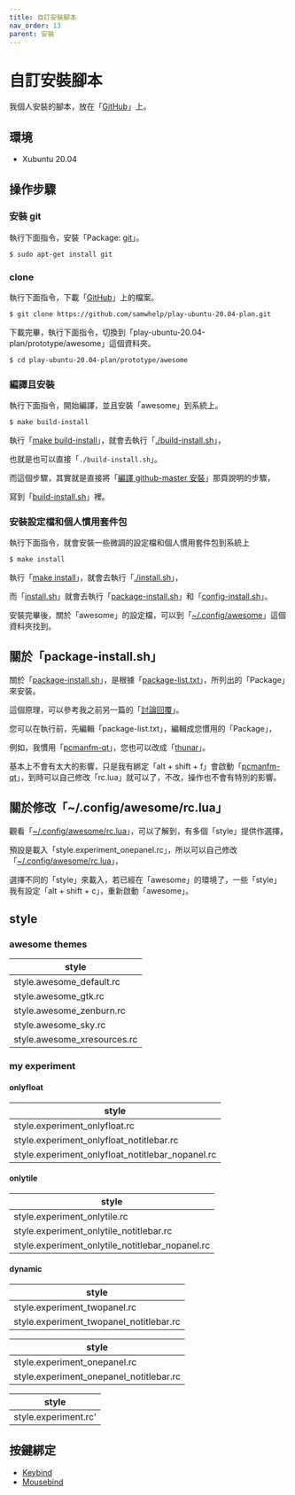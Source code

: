 ```yaml
---
title: 自訂安裝腳本
nav_order: 13
parent: 安裝
---
```



# 自訂安裝腳本

我個人安裝的腳本，放在「[GitHub](https://github.com/samwhelp/play-ubuntu-20.04-plan/tree/master/prototype/awesome)」上。

## 環境

* Xubuntu 20.04

## 操作步驟


### 安裝 git

執行下面指令，安裝「Package: [git](https://packages.ubuntu.com/focal/git)」。

``` sh
$ sudo apt-get install git
```

### clone

執行下面指令，下載「[GitHub](https://github.com/samwhelp/play-ubuntu-20.04-plan)」上的檔案。

``` sh
$ git clone https://github.com/samwhelp/play-ubuntu-20.04-plan.git
```

下載完畢，執行下面指令，切換到「play-ubuntu-20.04-plan/prototype/awesome」這個資料夾。

``` sh
$ cd play-ubuntu-20.04-plan/prototype/awesome
```


### 編譯且安裝

執行下面指令，開始編譯，並且安裝「awesome」到系統上。

``` sh
$ make build-install
```

執行「[make build-install](https://github.com/samwhelp/play-ubuntu-20.04-plan/blob/master/prototype/awesome/Makefile#L39)」，就會去執行「[./build-install.sh](https://github.com/samwhelp/play-ubuntu-20.04-plan/blob/master/prototype/awesome/build-install.sh)」，

也就是也可以直接「`./build-install.sh`」。

而這個步驟，其實就是直接將「[編譯 github-master 安裝](https://samwhelp.github.io/note-about-awesome-wm/read/install/build-github-master-install.html)」那頁說明的步驟，

寫到「[build-install.sh](https://github.com/samwhelp/play-ubuntu-20.04-plan/blob/master/prototype/awesome/build-install.sh)」裡。


### 安裝設定檔和個人慣用套件包

執行下面指令，就會安裝一些微調的設定檔和個人慣用套件包到系統上

``` sh
$ make install
```

執行「[make install](https://github.com/samwhelp/play-ubuntu-20.04-plan/blob/master/prototype/awesome/Makefile#L24)」，就會去執行「[./install.sh](https://github.com/samwhelp/play-ubuntu-20.04-plan/blob/master/prototype/awesome/install.sh)」，

而「[install.sh](https://github.com/samwhelp/play-ubuntu-20.04-plan/blob/master/prototype/awesome/install.sh)」就會去執行「[package-install.sh](https://github.com/samwhelp/play-ubuntu-20.04-plan/blob/master/prototype/awesome/package-install.sh)」和「[config-install.sh](https://github.com/samwhelp/play-ubuntu-20.04-plan/blob/master/prototype/awesome/config-install.sh)」。


安裝完畢後，關於「awesome」的設定檔，可以到「[~/.config/awesome](https://github.com/samwhelp/play-ubuntu-20.04-plan/tree/master/prototype/awesome/config/awesome/start)」這個資料夾找到。


## 關於「package-install.sh」

關於「[package-install.sh](https://github.com/samwhelp/play-ubuntu-20.04-plan/blob/master/prototype/awesome/package-install.sh)」，是根據「[package-list.txt](https://github.com/samwhelp/play-ubuntu-20.04-plan/blob/master/prototype/awesome/package-list.txt)」，所列出的「Package」來安裝。

這個原理，可以參考我之前另一篇的「[討論回覆](https://www.ubuntu-tw.org/modules/newbb/viewtopic.php?post_id=362322#forumpost362322)」。

您可以在執行前，先編輯「package-list.txt」，編輯成您慣用的「Package」，

例如，我慣用「[pcmanfm-qt](https://packages.ubuntu.com/focal/pcmanfm-qt)」，您也可以改成「[thunar](https://packages.ubuntu.com/focal/thunar)」。

基本上不會有太大的影響，只是我有綁定「alt + shift + f」會啟動「[pcmanfm-qt](http://manpages.ubuntu.com/manpages/focal/en/man1/pcmanfm-qt.1.html)」，到時可以自己修改「rc.lua」就可以了，不改，操作也不會有特別的影響。


## 關於修改「~/.config/awesome/rc.lua」


觀看「[~/.config/awesome/rc.lua](https://github.com/samwhelp/play-ubuntu-20.04-plan/blob/master/prototype/awesome/config/awesome/start/rc.lua)」，可以了解到，有多個「style」提供作選擇，

預設是載入「style.experiment_onepanel.rc」，所以可以自己修改「[~/.config/awesome/rc.lua](https://github.com/samwhelp/play-ubuntu-20.04-plan/blob/master/prototype/awesome/config/awesome/start/rc.lua)」，

選擇不同的「style」來載入，若已經在「awesome」的環境了，一些「style」我有設定「alt + shift + c」，重新啟動「awesome」。


## style



### awesome themes

| style |
| --- |
| style.awesome_default.rc |
| style.awesome_gtk.rc |
| style.awesome_zenburn.rc |
| style.awesome_sky.rc |
| style.awesome_xresources.rc |


### my experiment

#### onlyfloat

| style |
| --- |
| style.experiment_onlyfloat.rc |
| style.experiment_onlyfloat_notitlebar.rc |
| style.experiment_onlyfloat_notitlebar_nopanel.rc |


#### onlytile

| style |
| --- |
| style.experiment_onlytile.rc |
| style.experiment_onlytile_notitlebar.rc |
| style.experiment_onlytile_notitlebar_nopanel.rc |


#### dynamic

| style |
| --- |
| style.experiment_twopanel.rc |
| style.experiment_twopanel_notitlebar.rc |


| style |
| --- |
| style.experiment_onepanel.rc |
| style.experiment_onepanel_notitlebar.rc |


| style |
| --- |
| style.experiment.rc' |


## 按鍵綁定

* [Keybind](https://github.com/samwhelp/play-ubuntu-20.04-plan/blob/master/prototype/awesome/config/awesome/start/spec-keybind.md)
* [Mousebind](https://github.com/samwhelp/play-ubuntu-20.04-plan/blob/master/prototype/awesome/config/awesome/start/spec-mousebind.md)
